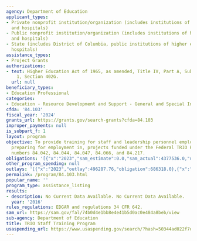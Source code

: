 ```yaml
---
agency: Department of Education
applicant_types:
- Private nonprofit institution/organization (includes institutions of higher education
  and hospitals)
- Public nonprofit institution/organization (includes institutions of higher education
  and hospitals)
- State (includes District of Columbia, public institutions of higher education and
  hospitals)
assistance_types:
- Project Grants
authorizations:
- text: Higher Education Act of 1965, as amended, Title IV, Part A, Subpart 2, Chapter
    1, Section 402G.
  url: null
beneficiary_types:
- Education Professional
categories:
- Education - Resource Development and Support - General and Special Interest Organizations
cfda: '84.103'
fiscal_year: '2024'
grants_url: https://grants.gov/search-grants?cfda=84.103
improper_payments: null
is_subpart_f: 1
layout: program
objective: To provide training for staff and leadership personnel employed in, or
  preparing for employment in, projects funded under the Federal TRIO Programs (program
  numbers 84.042, 84.044, 84.047, 84.066, and 84.217.
obligations: '[{"x":"2023","sam_estimate":0.0,"sam_actual":4377536.0,"usa_spending_actual":4068032.0},{"x":"2024","sam_estimate":0.0,"sam_actual":4493673.0,"usa_spending_actual":3774384.29},{"x":"2025","sam_estimate":0.0,"sam_actual":4000000.0,"usa_spending_actual":0.0}]'
other_program_spending: null
outlays: '[{"x":"2023","outlay":496287.76,"obligation":686318.0},{"x":"2024","outlay":1285808.34,"obligation":3438652.0},{"x":"2025","outlay":0.0,"obligation":0.0}]'
permalink: /program/84.103.html
popular_name: ''
program_type: assistance_listing
results:
- description: No Current Data Available. No Current Data Available.
  year: '2016'
rules_regulations: EDGAR and regulations 34 CFR 642.
sam_url: https://sam.gov/fal/74b0d4e1bb8e4e41b5d0ac0e484a8beb/view
sub-agency: Department of Education
title: TRIO Staff Training Program
usaspending_url: https://www.usaspending.gov/search/?hash=50344ad022f7df9c4a7a1c0d182476ad
---
```

